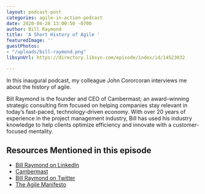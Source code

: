 ```yaml
---
layout: podcast-post
categories: agile-in-action-podcast
date: 2020-04-28 13:00:50 -0700
author: Bill Raymond
title: 'A Short History of Agile '
featuredImage: ''
guestPhotos:
- "/uploads/bill-raymond.png"
libsynUrl: https://directory.libsyn.com/episode/index/id/14523032

---
```

In this inaugural podcast, my colleague John Cororcoran interviews me about the history of agile.

Bill Raymond is the founder and CEO of Cambermast; an award-winning strategic consulting firm focused on helping companies stay relevant in today’s fast-paced, technology-driven economy. With over 20 years of experience in the project management industry, Bill has used his industry knowledge to help clients optimize efficiency and innovate with a customer-focused mentality.

## **Resources Mentioned in this episode**

* [Bill Raymond on LinkedIn](https://www.linkedin.com/in/williamraymond)
* [Cambermast](https://www.cambermast.com/)
* [Bill Raymond on Twitter](https://twitter.com/billraymonde)
* [The Agile Manifesto](https://agilemanifesto.org/)
